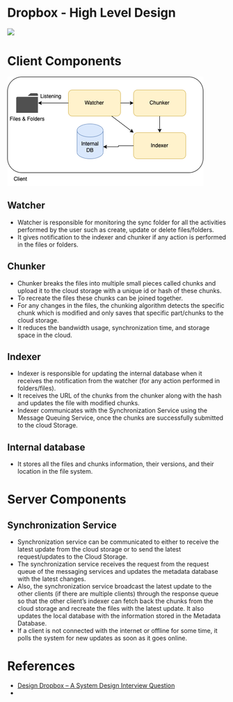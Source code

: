 # Dropbox - High Level Design

![](https://media.geeksforgeeks.org/wp-content/cdn-uploads/20200619215231/Complete-System-Design-Solution-of-Dropbox-Service.png)

# Client Components

![](assets/DropboxHLDDropbox.drawio.png)

## Watcher
- Watcher is responsible for monitoring the sync folder for all the activities performed by the user such as create, update or delete files/folders. 
- It gives notification to the indexer and chunker if any action is performed in the files or folders.

## Chunker
- Chunker breaks the files into multiple small pieces called chunks and upload it to the cloud storage with a unique id or hash of these chunks.
- To recreate the files these chunks can be joined together. 
- For any changes in the files, the chunking algorithm detects the specific chunk which is modified and only saves that specific part/chunks to the cloud storage. 
- It reduces the bandwidth usage, synchronization time, and storage space in the cloud.

## Indexer
- Indexer is responsible for updating the internal database when it receives the notification from the watcher (for any action performed in folders/files).
- It receives the URL of the chunks from the chunker along with the hash and updates the file with modified chunks. 
- Indexer communicates with the Synchronization Service using the Message Queuing Service, once the chunks are successfully submitted to the cloud Storage.

## Internal database
- It stores all the files and chunks information, their versions, and their location in the file system.

# Server Components

## Synchronization Service
- Synchronization service can be communicated to either to receive the latest update from the cloud storage or to send the latest request/updates to the Cloud Storage.
- The synchronization service receives the request from the request queue of the messaging services and updates the metadata database with the latest changes. 
- Also, the synchronization service broadcast the latest update to the other clients (if there are multiple clients) through the response queue so that the other client’s indexer can fetch back the chunks from the cloud storage and recreate the files with the latest update. It also updates the local database with the information stored in the Metadata Database. 
- If a client is not connected with the internet or offline for some time, it polls the system for new updates as soon as it goes online.

# References
- [Design Dropbox – A System Design Interview Question](https://www.geeksforgeeks.org/design-dropbox-a-system-design-interview-question/)
- 
